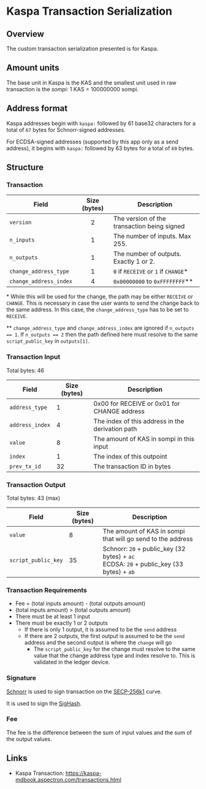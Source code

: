 # Kaspa Transaction Serialization

## Overview

The custom transaction serialization presented is for Kaspa.

## Amount units

The base unit in Kaspa is the KAS and the smallest unit used in raw transaction is the *sompi*: 1 KAS = 100000000 sompi.

## Address format

Kaspa addresses begin with `kaspa:` followed by 61 base32 characters for a total of `67` bytes for Schnorr-signed addresses.

For ECDSA-signed addresses (supported by this app only as a send address), it begins with `kaspa:` followed by 63 bytes for a total of `69` bytes.

## Structure

### Transaction

| Field | Size (bytes) | Description |
| --- | :---: | --- |
| `version` | 2 | The version of the transaction being signed |
| `n_inputs` | 1 | The number of inputs. Max 255.
| `n_outputs` | 1 | The number of outputs. Exactly 1 or 2.
| `change_address_type` | 1 | `0` if `RECEIVE` or `1` if `CHANGE`* |
| `change_address_index` | 4 | `0x00000000` to `0xFFFFFFFF`**|

\* While this will be used for the change, the path may be either `RECEIVE` or `CHANGE`.
This is necessary in case the user wants to send the change back to the same address.
In this case, the `change_address_type` has to be set to `RECEIVE`.

\*\* `change_address_type` and `change_address_index` are ignored if `n_outputs == 1`. If `n_outputs == 2` then the path defined here must resolve to the same `script_public_key` in `outputs[1]`.
### Transaction Input

Total bytes: 46

| Field | Size (bytes) | Description |
| --- | --- | --- |
| `address_type` | 1 | 0x00 for RECEIVE or 0x01 for CHANGE address |
| `address_index` | 4 | The index of this address in the derivation path |
| `value` | 8 | The amount of KAS in sompi in this input |
| `index` | 1 | The index of this outpoint |
| `prev_tx_id` | 32 | The transaction ID in bytes |
<!--
| `sequence` | 8 | The sequence number of this input |
| `sig_op_count` | 1 | The sig op count. Usually `1` |
-->

### Transaction Output

Total bytes: 43 (max)

| Field | Size (bytes) | Description |
| --- | --- | --- |
| `value` | 8 | The amount of KAS in sompi that will go send to the address |
| `script_public_key` | 35 | Schnorr: `20` + public_key (32 bytes) + `ac` <br/> ECDSA: `20` + public_key (33 bytes) + `ab` |

### Transaction Requirements
- Fee = (total inputs amount) - (total outputs amount)
- (total inputs amount) > (total outputs amount)
- There must be at least 1 input
- There must be exactly 1 or 2 outputs
  - If there is only 1 output, it is assumed to be the `send` address
  - If there are 2 outputs, the first output is assumed to be the `send` address and the second output is where the `change` will go
    - The `script_public_key` for the change must resolve to the same value that the change address type and index resolve to. This is validated in the ledger device.

### Signature

[Schnorr](https://github.com/bitcoin/bips/blob/master/bip-0340.mediawiki) is used to sign transaction on the [SECP-256k1](https://www.secg.org/sec2-v2.pdf#subsubsection.2.4.1) curve.

It is used to sign the [SigHash](https://kaspa-mdbook.aspectron.com/transactions/sighashes.html).

### Fee

The fee is the difference between the sum of input values and the sum of the output values.

## Links

- Kaspa Transaction: https://kaspa-mdbook.aspectron.com/transactions.html
